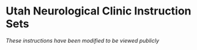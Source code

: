 

# Utah Neurological Clinic Instruction Sets 

*These instructions have been modified to be viewed publicly*

